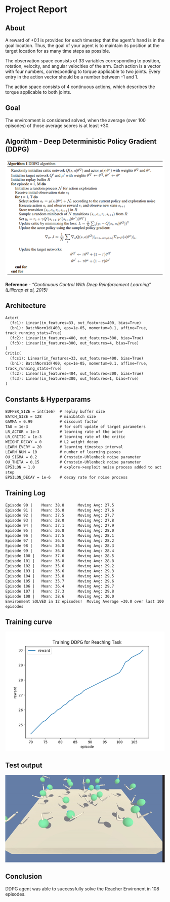 # Project Report

## About
A reward of +0.1 is provided for each timestep that the agent's hand is in the goal location. Thus, the goal of your agent is to maintain its position at the target location for as many time steps as possible.  

The observation space consists of 33 variables corresponding to position, rotation, velocity, and angular velocities of the arm. Each action is a vector with four numbers, corresponding to torque applicable to two joints. Every entry in the action vector should be a number between -1 and 1.

The action space consists of 4 continuous actions, which describes the torque applicable to both joints.

## Goal
The environment is considered solved, when the average (over 100 episodes) of those average scores is at least +30. 

## Algorithm - Deep Deterministic Policy Gradient (DDPG)
<p align= "center">
  <img src="images/ddpg_algo.png">
</p>

**Reference** - *“Continuous Control With Deep Reinforcement Learning” (Lillicrap et al, 2015)*

## Architecture
```
Actor(
  (fc1): Linear(in_features=33, out_features=400, bias=True)
  (bn1): BatchNorm1d(400, eps=1e-05, momentum=0.1, affine=True, track_running_stats=True)
  (fc2): Linear(in_features=400, out_features=300, bias=True)
  (fc3): Linear(in_features=300, out_features=4, bias=True)
)
Critic(
  (fcs1): Linear(in_features=33, out_features=400, bias=True)
  (bn1): BatchNorm1d(400, eps=1e-05, momentum=0.1, affine=True, track_running_stats=True)
  (fc2): Linear(in_features=404, out_features=300, bias=True)
  (fc3): Linear(in_features=300, out_features=1, bias=True)
)
```
## Constants & Hyperparams
```
BUFFER_SIZE = int(1e6)  # replay buffer size
BATCH_SIZE = 128        # minibatch size
GAMMA = 0.99            # discount factor
TAU = 1e-3              # for soft update of target parameters
LR_ACTOR = 1e-3         # learning rate of the actor
LR_CRITIC = 1e-3        # learning rate of the critic
WEIGHT_DECAY = 0        # L2 weight decay
LEARN_EVERY = 20        # learning timestep interval
LEARN_NUM = 10          # number of learning passes
OU_SIGMA = 0.2          # Ornstein-Uhlenbeck noise parameter
OU_THETA = 0.15         # Ornstein-Uhlenbeck noise parameter
EPSILON = 1.0           # explore->exploit noise process added to act step
EPSILON_DECAY = 1e-6    # decay rate for noise process
```
## Training Log
```
Episode 90 |    Mean: 38.8      Moving Avg: 27.5
Episode 91 |    Mean: 36.8      Moving Avg: 27.6
Episode 92 |    Mean: 37.5      Moving Avg: 27.7
Episode 93 |    Mean: 38.0      Moving Avg: 27.8
Episode 94 |    Mean: 37.1      Moving Avg: 27.9
Episode 95 |    Mean: 36.8      Moving Avg: 28.0
Episode 96 |    Mean: 37.5      Moving Avg: 28.1
Episode 97 |    Mean: 36.5      Moving Avg: 28.2
Episode 98 |    Mean: 36.8      Moving Avg: 28.3
Episode 99 |    Mean: 36.8      Moving Avg: 28.4
Episode 100 |   Mean: 37.6      Moving Avg: 28.5
Episode 101 |   Mean: 36.8      Moving Avg: 28.8
Episode 102 |   Mean: 35.6      Moving Avg: 29.2
Episode 103 |   Mean: 36.6      Moving Avg: 29.3
Episode 104 |   Mean: 35.8      Moving Avg: 29.5
Episode 105 |   Mean: 35.7      Moving Avg: 29.6
Episode 106 |   Mean: 36.4      Moving Avg: 29.7
Episode 107 |   Mean: 37.3      Moving Avg: 29.8
Episode 108 | 	Mean: 38.6		Moving Avg: 30.0
Environment SOLVED in 12 episodes!	Moving Average =30.0 over last 100 episodes

```

## Training curve
<p align= "center">
  <img src="images/training_plot.png">
</p>


## Test output
<p align= "center">
  <img src="images/reaching_visual.gif">
</p>

## Conclusion
DDPG agent was able to successfully solve the Reacher Environent in 108 episodes.

